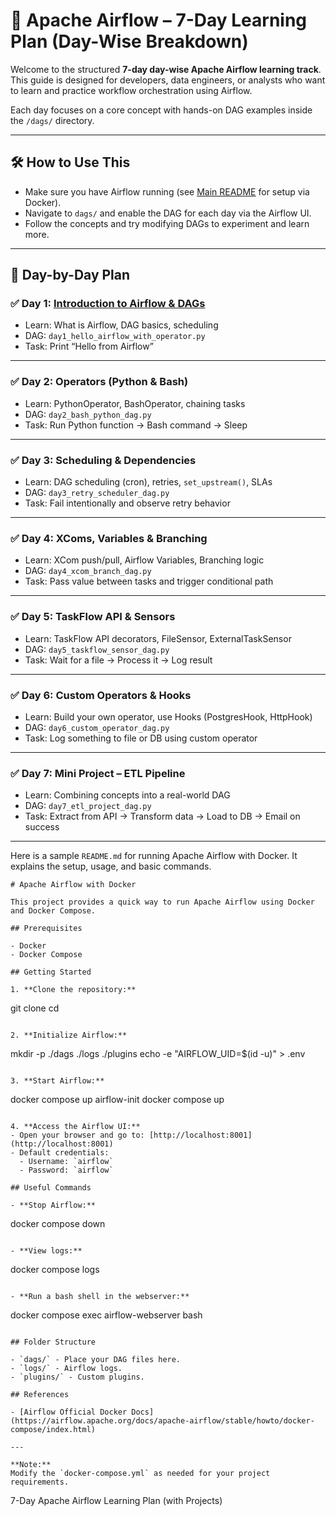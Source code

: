 # 📅 Apache Airflow – 7-Day Learning Plan (Day-Wise Breakdown)

Welcome to the structured **7-day day-wise Apache Airflow learning track**. This guide is designed for developers, data engineers, or analysts who want to learn and practice workflow orchestration using Airflow.

Each day focuses on a core concept with hands-on DAG examples inside the `/dags/` directory.

---

## 🛠️ How to Use This

- Make sure you have Airflow running (see [Main README](README.md) for setup via Docker).
- Navigate to `dags/` and enable the DAG for each day via the Airflow UI.
- Follow the concepts and try modifying DAGs to experiment and learn more.

---

## 📅 Day-by-Day Plan

### ✅ Day 1: [Introduction to Airflow & DAGs](./docs/day1.md)
- Learn: What is Airflow, DAG basics, scheduling
- DAG: `day1_hello_airflow_with_operator.py`
- Task: Print “Hello from Airflow”

---

### ✅ Day 2: Operators (Python & Bash)
- Learn: PythonOperator, BashOperator, chaining tasks
- DAG: `day2_bash_python_dag.py`
- Task: Run Python function → Bash command → Sleep

---

### ✅ Day 3: Scheduling & Dependencies
- Learn: DAG scheduling (cron), retries, `set_upstream()`, SLAs
- DAG: `day3_retry_scheduler_dag.py`
- Task: Fail intentionally and observe retry behavior

---

### ✅ Day 4: XComs, Variables & Branching
- Learn: XCom push/pull, Airflow Variables, Branching logic
- DAG: `day4_xcom_branch_dag.py`
- Task: Pass value between tasks and trigger conditional path

---

### ✅ Day 5: TaskFlow API & Sensors
- Learn: TaskFlow API decorators, FileSensor, ExternalTaskSensor
- DAG: `day5_taskflow_sensor_dag.py`
- Task: Wait for a file → Process it → Log result

---

### ✅ Day 6: Custom Operators & Hooks
- Learn: Build your own operator, use Hooks (PostgresHook, HttpHook)
- DAG: `day6_custom_operator_dag.py`
- Task: Log something to file or DB using custom operator

---

### ✅ Day 7: Mini Project – ETL Pipeline
- Learn: Combining concepts into a real-world DAG
- DAG: `day7_etl_project_dag.py`
- Task: Extract from API → Transform data → Load to DB → Email on success

---
Here is a sample `README.md` for running Apache Airflow with Docker. It explains the setup, usage, and basic commands.

```
# Apache Airflow with Docker

This project provides a quick way to run Apache Airflow using Docker and Docker Compose.

## Prerequisites

- Docker
- Docker Compose

## Getting Started

1. **Clone the repository:**
   ```
   git clone <your-repo-url>
   cd <your-repo-directory>
   ```

2. **Initialize Airflow:**
   ```
   mkdir -p ./dags ./logs ./plugins
   echo -e "AIRFLOW_UID=$(id -u)" > .env
   ```

3. **Start Airflow:**
   ```
   docker compose up airflow-init
   docker compose up
   ```

4. **Access the Airflow UI:**
   - Open your browser and go to: [http://localhost:8001](http://localhost:8001)
   - Default credentials:  
     - Username: `airflow`  
     - Password: `airflow`

## Useful Commands

- **Stop Airflow:**
  ```
  docker compose down
  ```

- **View logs:**
  ```
  docker compose logs
  ```

- **Run a bash shell in the webserver:**
  ```
  docker compose exec airflow-webserver bash
  ```

## Folder Structure

- `dags/` - Place your DAG files here.
- `logs/` - Airflow logs.
- `plugins/` - Custom plugins.

## References

- [Airflow Official Docker Docs](https://airflow.apache.org/docs/apache-airflow/stable/howto/docker-compose/index.html)

---

**Note:**  
Modify the `docker-compose.yml` as needed for your project requirements.
```
7-Day Apache Airflow Learning Plan (with Projects)